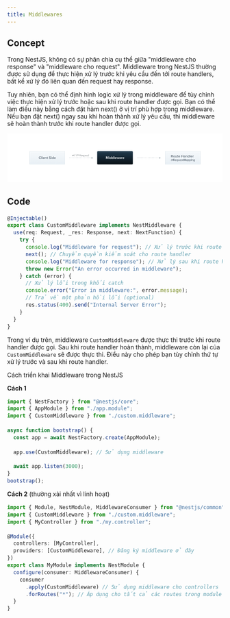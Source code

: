 ```yaml
---
title: Middlewares
---
```


## Concept

Trong NestJS, không có sự phân chia cụ thể giữa "middleware cho response" và "middleware cho request". Middleware trong NestJS thường được sử dụng để thực hiện xử lý trước khi yêu cầu đến tới route handlers, bất kể xử lý đó liên quan đến request hay response.

Tuy nhiên, bạn có thể định hình logic xử lý trong middleware để tùy chỉnh việc thực hiện xử lý trước hoặc sau khi route handler được gọi. Bạn có thể làm điều này bằng cách đặt hàm next() ở vị trí phù hợp trong middleware. Nếu bạn đặt next() ngay sau khi hoàn thành xử lý yêu cầu, thì middleware sẽ hoàn thành trước khi route handler được gọi.

![Image](https://raw.githubusercontent.com/quankori/quankori.github.io/master/src/images/nestjs/2.png)

## Code

```ts
@Injectable()
export class CustomMiddleware implements NestMiddleware {
  use(req: Request, _res: Response, next: NextFunction) {
    try {
      console.log("Middleware for request"); // Xử lý trước khi route handler được gọi
      next(); // Chuyển quyền kiểm soát cho route handler
      console.log("Middleware for response"); // Xử lý sau khi route handler đã hoàn thành
      throw new Error("An error occurred in middleware");
    } catch (error) {
      // Xử lý lỗi trong khối catch
      console.error("Error in middleware:", error.message);
      // Trả về một phản hồi lỗi (optional)
      res.status(400).send("Internal Server Error");
    }
  }
}
```

Trong ví dụ trên, middleware `CustomMiddleware` được thực thi trước khi route handler được gọi. Sau khi route handler hoàn thành, middleware còn lại của `CustomMiddleware` sẽ được thực thi. Điều này cho phép bạn tùy chỉnh thứ tự xử lý trước và sau khi route handler.

Cách triển khai Middleware trong NestJS

**Cách 1**

```ts
import { NestFactory } from "@nestjs/core";
import { AppModule } from "./app.module";
import { CustomMiddleware } from "./custom.middleware";

async function bootstrap() {
  const app = await NestFactory.create(AppModule);

  app.use(CustomMiddleware); // Sử dụng middleware

  await app.listen(3000);
}
bootstrap();
```

**Cách 2** (thường xài nhất vì linh hoạt)

```ts
import { Module, NestModule, MiddlewareConsumer } from "@nestjs/common";
import { CustomMiddleware } from "./custom.middleware";
import { MyController } from "./my.controller";

@Module({
  controllers: [MyController],
  providers: [CustomMiddleware], // Đăng ký middleware ở đây
})
export class MyModule implements NestModule {
  configure(consumer: MiddlewareConsumer) {
    consumer
      .apply(CustomMiddleware) // Sử dụng middleware cho controllers
      .forRoutes("*"); // Áp dụng cho tất cả các routes trong module
  }
}
```

